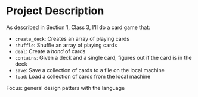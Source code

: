 # Project Description

As described in Section 1, Class 3, I'll do a card game that:

* `create_deck`: Creates an array of playing cards
* `shuffle`: Shuffle an array of playing cards
* `deal`: Create a _hand_ of cards
* `contains`: Given a deck and a single card, figures out if the card is in the deck
* `save`: Save a collection of cards to a file on the local machine
* `load`: Load a collection of cards from the local machine

Focus: general design patters with the language
